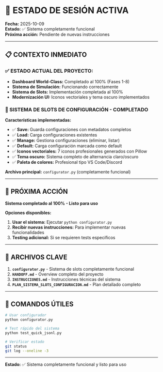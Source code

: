 # 🚀 ESTADO DE SESIÓN ACTIVA

**Fecha:** 2025-10-09  
**Estado:** ✅ Sistema completamente funcional  
**Próxima acción:** Pendiente de nuevas instrucciones  

---

## 📋 CONTEXTO INMEDIATO

### ✅ ESTADO ACTUAL DEL PROYECTO:
- **Dashboard World-Class:** Completado al 100% (Fases 1-8)
- **Sistema de Simulación:** Funcionando correctamente
- **Sistema de Slots:** Implementación completada al 100%
- **Modernización UI:** Iconos vectoriales y tema oscuro implementados

### 🎯 SISTEMA DE SLOTS DE CONFIGURACIÓN - COMPLETADO

**Características implementadas:**
- ✅ **Save:** Guarda configuraciones con metadatos completos
- ✅ **Load:** Carga configuraciones existentes
- ✅ **Manage:** Gestiona configuraciones (eliminar, listar)
- ✅ **Default:** Carga configuración marcada como default
- ✅ **Iconos vectoriales:** 7 iconos profesionales generados con Pillow
- ✅ **Tema oscuro:** Sistema completo de alternancia claro/oscuro
- ✅ **Paleta de colores:** Profesional tipo VS Code/Discord

**Archivo principal:** `configurator.py` (completamente funcional)

---

## 🎯 PRÓXIMA ACCIÓN

**Sistema completado al 100% - Listo para uso**

**Opciones disponibles:**
1. **Usar el sistema:** Ejecutar `python configurator.py`
2. **Recibir nuevas instrucciones:** Para implementar nuevas funcionalidades
3. **Testing adicional:** Si se requieren tests específicos

---

## 📁 ARCHIVOS CLAVE

1. **`configurator.py`** - Sistema de slots completamente funcional
2. **`HANDOFF.md`** - Overview completo del proyecto
3. **`INSTRUCCIONES.md`** - Instrucciones técnicas del sistema
4. **`PLAN_SISTEMA_SLOTS_CONFIGURACION.md`** - Plan detallado completo

---

## 🚀 COMANDOS ÚTILES

```bash
# Usar configurador
python configurator.py

# Test rápido del sistema
python test_quick_jsonl.py

# Verificar estado
git status
git log --oneline -3
```

---

**Estado:** ✅ Sistema completamente funcional y listo para uso